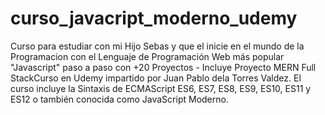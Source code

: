 # curso_javacript_moderno_udemy

Curso para estudiar con mi Hijo Sebas y que el inicie en el mundo de la Programacion con el Lenguaje de Programación Web más popular "Javascript" paso a paso con +20 Proyectos - Incluye Proyecto MERN Full StackCurso en Udemy impartido por Juan Pablo dela Torres Valdez. El curso incluye la Sintaxis de ECMAScript ES6, ES7, ES8, ES9, ES10, ES11 y ES12 o también conocida como JavaScript Moderno.
